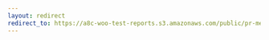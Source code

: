 ```yaml
---
layout: redirect
redirect_to: https://a8c-woo-test-reports.s3.amazonaws.com/public/pr-merge/45592/api/index.html
---
```

